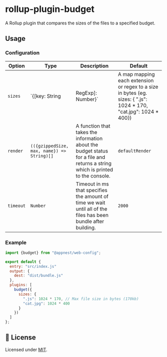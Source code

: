 # rollup-plugin-budget

A Rollup plugin that compares the sizes of the files to a specified budget.

## Usage

### Configuration

Option   |   Type        |    Description     |    Default
---------| --------------| ------------------ | ---------------------------------
`sizes` | `{[key: String | RegExp]: Number}` | A map mapping each extension or regex to a size in bytes (eg. sizes: { ".js": 1024 * 170, "cat.jpg": 1024 * 400}) | `{}`
`render` | `(({gzippedSize, max, name}) => String)[]` | A function that takes the information about the budget status for a file and returns a string which is printed to the console. | `defaultRender`
`timeout` | `Number` | Timeout in ms that specifies the amount of time we wait until all of the files has been bundle after building. | `2000`

### Example

```js
import {budget} from "@appnest/web-config";

export default {
  entry: "src/index.js"
  output: {
    dest: "dist/bundle.js"
  },
  plugins: [
    budget({
      sizes: {
        ".js": 1024 * 170, // Max file size in bytes (170kb)
        "cat.jpg": 1024 * 400
      }
    })
  ]
};
```

## 🎉 License

Licensed under [MIT](https://opensource.org/licenses/MIT).
